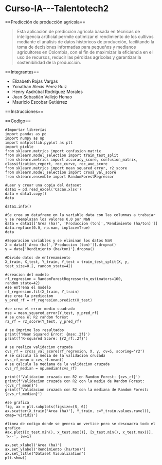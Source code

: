 # Curso-IA---Talentotech2

 ==Predicción de producción agrícola==

   >Esta aplicación de predicción agrícola basada en técnicas de inteligencia artificial permite optimizar el rendimiento de 
    los cultivos mediante el análisis de datos históricos de producción, facilitando la toma de decisiones informadas para 
    pequeños y medianos agricultores en Colombia, con el fin de maximizar la eficiencia en el uso de recursos, reducir las 
    pérdidas agrícolas y garantizar la sostenibilidad de la producción.

 ==Integrantes==
   * Elizabeth Rojas Vargas
   * Yonathan Alexis Pérez Ruiz
   * Henry Asdrúbal Rodríguez Morales
   * Juan Sebastián Vallejo Henao
   * Mauricio Escobar Gutiérrez

 ==Instrucciones==


 ==Codigo==

 ```
#Importar librerías
import pandas as pd
import numpy as np
import matplotlib.pyplot as plt
import pickle
from sklearn.metrics import confusion_matrix
from sklearn.model_selection import train_test_split
from sklearn.metrics import accuracy_score, confusion_matrix, classification_report, roc_curve, roc_auc_score
from sklearn.metrics import mean_squared_error, r2_score
from sklearn.model_selection import cross_val_score
from sklearn.ensemble import RandomForestRegressor

#Leer y crear una copia del dataset
data1 = pd.read_excel('Cacao.xlsx')
data = data1.copy()
data

data1.info()

#Se crea un dataframe en la variable data con las columnas a trabajar y se reemplazan los valores 0.0 por NaN
data = data1[['Area (ha)', 'Produccion (ton)','Rendimiento (ha/ton)']]
data.replace(0.0, np.nan, inplace=True)
data

#Separación variables y se eliminan los datos NaN
X = data[['Area (ha)','Produccion (ton)']].dropna()
y = data['Rendimiento (ha/ton)'].dropna()

#Divido datos de entrenamiento
X_train, X_test, Y_train, Y_test = train_test_split(X, y, test_size=0.2, random_state=42)

#creacion del modelo
rf_regresion = RandomForestRegressor(n_estimators=100, random_state=42)
#se entrena el modelo
rf_regresion.fit(X_train, Y_train)
#se crea la prediccion
y_pred_rf = rf_regresion.predict(X_test)

#se crea el error medio cuadrado
mse = mean_squared_error(Y_test, y_pred_rf)
# se crea el R2 random forest
r2_rf = r2_score(Y_test, y_pred_rf)

# se imprime los resultados
print(f'Mean Squared Error: {mse:.2f}')
print(f'R-squared Score: {r2_rf:.2f}')

# se realiza validacion cruzada
cvs_rf = cross_val_score(rf_regresion, X, y, cv=5, scoring='r2')
# se calcula la media de la validacion cruzada
cvs_rf_mean = cvs_rf.mean()
# se calcula la mediana de la validacion cruzada
cvs_rf_median = np.median(cvs_rf)

print(f'Validacion cruzada con R2 en Random Forest: {cvs_rf}')
print(f'Validacion cruzada con R2 con la media de Random Forest: {cvs_rf_mean}')
print(f'Validacion cruzada con R2 con la mediana de Random Forest: {cvs_rf_median}')

#se grafica
fig, ax = plt.subplots(figsize=(8, 6))
ax.scatter(X_train['Area (ha)'], Y_train, c=Y_train.values.ravel(), cmap='viridis')

#linea de codigo donde se genera un vertice pero se descuadra todo el grafico
#ax.plot([x_test.min(), x_test.max()], [x_test.min(), x_test.max()], 'k--', lw=1)

ax.set_xlabel('Area (ha)')
ax.set_ylabel('Rendimiento (ha/ton)')
ax.set_title("Dataset Visualization")
plt.show()
```
